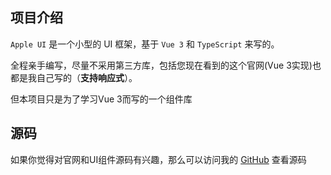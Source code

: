 ## 项目介绍
`Apple UI` 是一个小型的 UI 框架，基于 `Vue 3` 和 `TypeScript` 来写的。

全程亲手编写，尽量不采用第三方库，包括您现在看到的这个官网(Vue 3实现)也都是我自己写的（**支持响应式**）。

但本项目只是为了学习Vue 3而写的一个组件库

## 源码
如果你觉得对官网和UI组件源码有兴趣，那么可以访问我的 [GitHub](https://github.com/yjmhm/apple-UI) 查看源码


